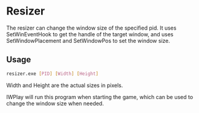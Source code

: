 # Resizer

The resizer can change the window size of the specified pid. It uses SetWinEventHook to get the handle of the target window, and uses SetWindowPlacement and SetWindowPos to set the window size.

## Usage

```sh
resizer.exe [PID] [Width] [Height]
```

Width and Height are the actual sizes in pixels.

IWPlay will run this program when starting the game, which can be used to change the window size when needed.